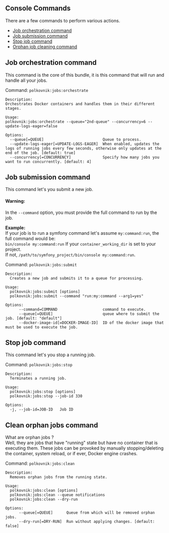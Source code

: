 Console Commands
----------------
There are a few commands to perform various actions.

* [Job orchestration command](#job-orchestration-command)
* [Job submission command](#job-submission-command)
* [Stop job command](#stop-job-command)
* [Orphan job cleaning command](#clean-orphan-jobs-command)

## Job orchestration command
This command is the core of this bundle, it is this command that will run and handle all your jobs.  

Command: `polkovnik:jobs:orchestrate`  

    Description:
    Orchestrates Docker containers and handles them in their different stages.

    Usage:
    polkovnik:jobs:orchestrate --queue="2nd-queue" --concurrency=6 --update-logs-eager=false

    Options:
      --queue[=QUEUE]                          Queue to process.
      --update-logs-eager[=UPDATE-LOGS-EAGER]  When enabled, updates the logs of running jobs every few seconds, otherwise only updates at the end of the job. [default: true]
      --concurrency[=CONCURRENCY]              Specify how many jobs you want to run concurrently. [default: 4]


## Job submission command
This command let's you submit a new job.

#### Warning:  
In the `--command` option, you must provide the full command to run by the job.  

**Example:**  
If your job is to run a symfony command let's assume `my:command:run`, the full command would be:  
`bin/console my:command:run` If your `container_working_dir` is set to your project.  
If not, `/path/to/symfony_project/bin/console my:command:run`.

Command: `polkovnik:jobs:submit`

    Description:
      Creates a new job and submits it to a queue for processing.

    Usage:
      polkovnik:jobs:submit [options]
      polkovnik:jobs:submit --command "run:my:command --arg1=yes"

    Options:
          --command=COMMAND                    command to execute.
          --queue[=QUEUE]                      queue where to submit the job. [default: "default"]
          --docker-image-id[=DOCKER-IMAGE-ID]  ID of the docker image that must be used to execute the job.


## Stop job command
This command let's you stop a running job.

Command: `polkovnik:jobs:stop`

    Description:
      Terminates a running job.

    Usage:
      polkovnik:jobs:stop [options]
      polkovnik:jobs:stop --job-id 330

    Options:
      -j, --job-id=JOB-ID   Job ID



## Clean orphan jobs command
What are orphan jobs ?  
Well, they are jobs that have "running" state but have no container that is executing them.
These jobs can be provoked by manually stopping/deleting the container, system reload, or if ever, Docker engine crashes.

Command: `polkovnik:jobs:clean`

    Description:
      Removes orphan jobs from the running state.

    Usage:
      polkovnik:jobs:clean [options]
      polkovnik:jobs:clean --queue notifications
      polkovnik:jobs:clean --dry-run

    Options:
          --queue[=QUEUE]      Queue from which will be removed orphan jobs.
          --dry-run[=DRY-RUN]  Run without applying changes. [default: false]
